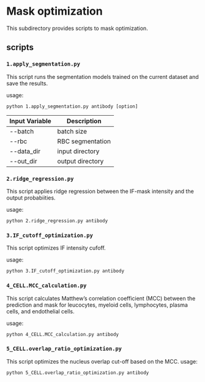 # Mask optimization
This subdirectory provides scripts to mask optimization.

## scripts

### `1.apply_segmentation.py` 
This script runs the segmentation models trained on the current dataset and save the results.

usage:
```
python 1.apply_segmentation.py antibody [option] 
```

Input Variable | Description
--- | --- 
--batch | batch size
--rbc | RBC segmentation
--data_dir | input directory
--out_dir | output directory

### `2.ridge_regression.py` 
This script applies ridge regression between the IF-mask intensity and the output probabiities.

usage:
```
python 2.ridge_regression.py antibody 
```

### `3.IF_cutoff_optimization.py` 
This script optimizes IF intensity cufoff. 

usage:
```
python 3.IF_cutoff_optimization.py antibody 
```

### `4_CELL.MCC_calculation.py` 
This script calculates Matthew’s correlation coefficient (MCC) between the prediction and mask for leucocytes, myeloid cells, lymphocytes, plasma cells, and endothelial cells.

usage:
```
python 4_CELL.MCC_calculation.py antibody 
```

### `5_CELL.overlap_ratio_optimization.py` 
This script optimizes the nucleus overlap cut-off based on the MCC.
usage:
```
python 5_CELL.overlap_ratio_optimization.py antibody 
```
